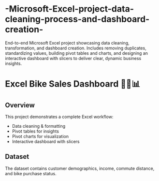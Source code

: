 # -Microsoft-Excel-project-data-cleaning-process-and-dashboard-creation-
End-to-end Microsoft Excel project showcasing data cleaning, transformation, and dashboard creation. Includes removing duplicates, standardizing values, building pivot tables and charts, and designing an interactive dashboard with slicers to deliver clear, dynamic business insights.

# Excel Bike Sales Dashboard 🚴‍♂️📊

## Overview
This project demonstrates a complete Excel workflow:
- Data cleaning & formatting
- Pivot tables for insights
- Pivot charts for visualization
- Interactive dashboard with slicers

## Dataset
The dataset contains customer demographics, income, commute distance, and bike purchase status.

